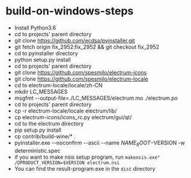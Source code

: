 build-on-windows-steps
===================

* Install Python3.6
* cd to projects' parent directory
* git clone https://github.com/ecdsa/pyinstaller.git
* git fetch origin fix_2952:fix_2952 && git checkout fix_2952
* cd to pyinstaller directory
* python setup.py install
* cd to projects' parent directory 
* git clone https://github.com/spesmilo/electrum-icons
* git clone https://github.com/spesmilo/electrum-locale
* cd to electrum-locale/locale/zh-CN
* mkdir LC_MESSAGES
* msgfmt --output-file=./LC_MESSAGES/electrum.mo ./electrum.po
* cd to projects' parent directory
* cp -r electrum-locale/locale electrum/lib/
* cp electrum-icons/icons_rc.py electrum/gui/qt/
* cd to the electrum directory
* pip setup.py install
* cp contrib/build-wine/* .
* pyinstaller.exe --noconfirm --ascii --name $NAME_ROOT-$VERSION -w deterministic.spec
* if you want to make nsis setup program, run `makensis.exe" /DPRODUCT_VERSION=$VERSION electrum.nsi`
* You can find the result-program.exe in the `dist` directory
